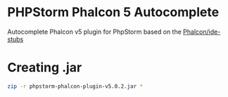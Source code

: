 # PHPStorm Phalcon 5 Autocomplete
Autocomplete Phalcon v5 plugin for PhpStorm based on the [Phalcon/ide-stubs](https://github.com/phalcon/ide-stubs)

# Creating .jar
```bash
zip -r phpstorm-phalcon-plugin-v5.0.2.jar *
```
